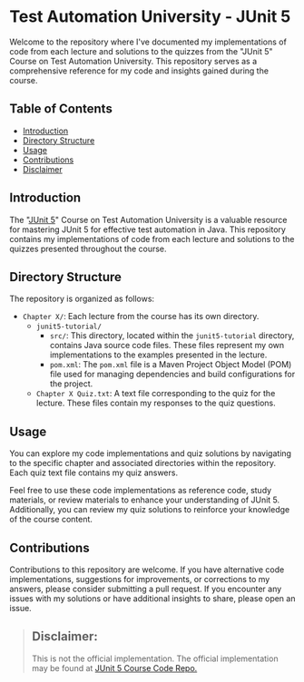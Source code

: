 # Test Automation University - JUnit 5

Welcome to the repository where I've documented my implementations of code from each lecture and solutions to the quizzes from the "JUnit 5" Course on Test Automation University. This repository serves as a comprehensive reference for my code and insights gained during the course.

## Table of Contents

- [Introduction](#introduction)
- [Directory Structure](#directory-structure)
- [Usage](#usage)
- [Contributions](#contributions)
- [Disclaimer](#disclaimer)

## Introduction

The "[JUnit 5](https://testautomationu.applitools.com/junit5-tutorial/)" Course on Test Automation University is a valuable resource for mastering JUnit 5 for effective test automation in Java. This repository contains my implementations of code from each lecture and solutions to the quizzes presented throughout the course.

## Directory Structure

The repository is organized as follows:

- `Chapter X/`: Each lecture from the course has its own directory.
  - `junit5-tutorial/`
    - `src/`: This directory, located within the `junit5-tutorial` directory, contains Java source code files. These files represent my own implementations to the examples presented in the lecture.
    - `pom.xml`: The `pom.xml` file is a Maven Project Object Model (POM) file used for managing dependencies and build configurations for the project.
  - `Chapter X Quiz.txt`: A text file corresponding to the quiz for the lecture. These files contain my responses to the quiz questions.

## Usage

You can explore my code implementations and quiz solutions by navigating to the specific chapter and associated directories within the repository. Each quiz text file contains my quiz answers.

Feel free to use these code implementations as reference code, study materials, or review materials to enhance your understanding of JUnit 5. Additionally, you can review my quiz solutions to reinforce your knowledge of the course content.

## Contributions

Contributions to this repository are welcome. If you have alternative code implementations, suggestions for improvements, or corrections to my answers, please consider submitting a pull request. If you encounter any issues with my solutions or have additional insights to share, please open an issue.

> ## Disclaimer:
> This is not the official implementation. The official implementation may be found at [JUnit 5 Course Code Repo.](https://github.com/iamalittletester/junit5-tutorial)
